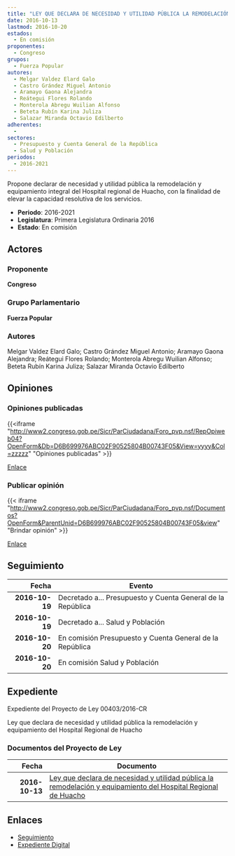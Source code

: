 ```yaml
---
title: "LEY QUE DECLARA DE NECESIDAD Y UTILIDAD PÚBLICA LA REMODELACIÓN Y EQUIPAMIENTO DEL HOSPITAL REGIONAL DE HUACHO"
date: 2016-10-13
lastmod: 2016-10-20
estados: 
  - En comisión
proponentes: 
  - Congreso
grupos: 
  - Fuerza Popular
autores: 
  - Melgar Valdez Elard Galo
  - Castro Grández Miguel Antonio
  - Aramayo Gaona Alejandra
  - Reátegui Flores Rolando
  - Monterola Abregu Wuilian Alfonso
  - Beteta Rubín Karina Juliza
  - Salazar Miranda Octavio Edilberto
adherentes: 
  - 
sectores: 
  - Presupuesto y Cuenta General de la República
  - Salud y Población
periodos: 
  - 2016-2021
---
```


Propone declarar de necesidad y utilidad pública la remodelación y equipamiento integral del Hospital regional de Huacho, con la finalidad de elevar la capacidad resolutiva de los servicios.

- **Periodo**: 2016-2021
- **Legislatura**: Primera Legislatura Ordinaria 2016
- **Estado**: En comisión

## Actores

### Proponente

**Congreso**

### Grupo Parlamentario

**Fuerza Popular**

### Autores

Melgar Valdez Elard Galo; Castro Grández Miguel Antonio; Aramayo Gaona Alejandra; Reátegui Flores Rolando; Monterola Abregu Wuilian Alfonso; Beteta Rubín Karina Juliza; Salazar Miranda Octavio Edilberto


## Opiniones

### Opiniones publicadas

{{<iframe "http://www2.congreso.gob.pe/Sicr/ParCiudadana/Foro_pvp.nsf/RepOpiweb04?OpenForm&Db=D6B699976ABC02F90525804B00743F05&View=yyyy&Col=zzzzz" "Opiniones publicadas" >}}

[Enlace](http://www2.congreso.gob.pe/Sicr/ParCiudadana/Foro_pvp.nsf/RepOpiweb04?OpenForm&Db=D6B699976ABC02F90525804B00743F05&View=yyyy&Col=zzzzz)
### Publicar opinión

{{< iframe "http://www2.congreso.gob.pe/Sicr/ParCiudadana/Foro_pvp.nsf/Documentos?OpenForm&ParentUnid=D6B699976ABC02F90525804B00743F05&view" "Brindar opinión" >}}

[Enlace](http://www2.congreso.gob.pe/Sicr/ParCiudadana/Foro_pvp.nsf/Documentos?OpenForm&ParentUnid=D6B699976ABC02F90525804B00743F05&view)

## Seguimiento

| Fecha | Evento |
|------:|--------|
| **2016-10-19** | Decretado a... Presupuesto y Cuenta General de la República|
| **2016-10-19** | Decretado a... Salud y Población|
| **2016-10-20** | En comisión Presupuesto y Cuenta General de la República|
| **2016-10-20** | En comisión Salud y Población|


## Expediente

Expediente del Proyecto de Ley 00403/2016-CR

Ley que declara de necesidad y utilidad pública la remodelación y equipamiento del Hospital Regional de Huacho


### Documentos del Proyecto de Ley

| Fecha | Documento |
|------:|--------|
| **2016-10-13** | [Ley que declara de necesidad y utilidad pública la remodelación y equipamiento del Hospital Regional de Huacho](http://www.leyes.congreso.gob.pe/Documentos/2016_2021/Proyectos_de_Ley_y_de_Resoluciones_Legislativas/PL0040320161013..pdf) |

## Enlaces 

- [Seguimiento](http://www2.congreso.gob.pe/Sicr/TraDocEstProc/CLProLey2016.nsf/f7fff46988ca05b1052578e100829cc7/d719852a2c361f7c0525804b00738fa5?OpenDocument)
- [Expediente Digital](http://www2.congreso.gob.pehttp://www2.congreso.gob.pe/Sicr/TraDocEstProc/CLProLey2016.nsf/f7fff46988ca05b1052578e100829cc7/d719852a2c361f7c0525804b00738fa5?OpenDocument&Click=05257FB7005EB655.eb71d0cf91d8294e05256cdf006b5706/$Body/0.1C6C)
